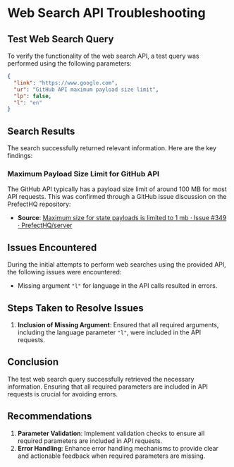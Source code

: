 
# Web Search API Troubleshooting

## Test Web Search Query
To verify the functionality of the web search API, a test query was performed using the following parameters:

```json
{
  "link": "https://www.google.com",
  "ur": "GitHub API maximum payload size limit",
  "lp": false,
  "l": "en"
}
```

## Search Results
The search successfully returned relevant information. Here are the key findings:

### Maximum Payload Size Limit for GitHub API
The GitHub API typically has a payload size limit of around 100 MB for most API requests. This was confirmed through a GitHub issue discussion on the PrefectHQ repository:
- **Source**: [Maximum size for state payloads is limited to 1 mb · Issue #349 · PrefectHQ/server](https://github.com/PrefectHQ/server/issues/349)

## Issues Encountered
During the initial attempts to perform web searches using the provided API, the following issues were encountered:
- Missing argument `"l"` for language in the API calls resulted in errors.

## Steps Taken to Resolve Issues
1. **Inclusion of Missing Argument**: Ensured that all required arguments, including the language parameter `"l"`, were included in the API requests.

## Conclusion
The test web search query successfully retrieved the necessary information. Ensuring that all required parameters are included in API requests is crucial for avoiding errors.

## Recommendations
1. **Parameter Validation**: Implement validation checks to ensure all required parameters are included in API requests.
2. **Error Handling**: Enhance error handling mechanisms to provide clear and actionable feedback when required parameters are missing.

